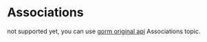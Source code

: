 # Associations

not supported yet, you can use [gorm original api](https://gorm.io/docs/) Associations topic.
